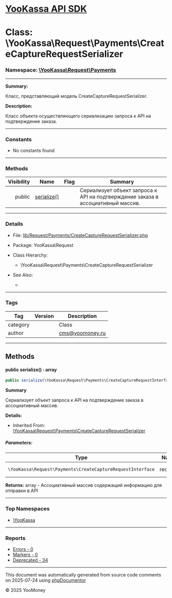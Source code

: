 # [YooKassa API SDK](../home.md)

# Class: \YooKassa\Request\Payments\CreateCaptureRequestSerializer
### Namespace: [\YooKassa\Request\Payments](../namespaces/yookassa-request-payments.md)
---
**Summary:**

Класс, представляющий модель CreateCaptureRequestSerializer.

**Description:**

Класс объекта осуществляющего сериализацию запроса к API на подтверждение заказа.

---
### Constants
* No constants found

---
### Methods
| Visibility | Name | Flag | Summary |
| ----------:| ---- | ---- | ------- |
| public | [serialize()](../classes/YooKassa-Request-Payments-CreateCaptureRequestSerializer.md#method_serialize) |  | Сериализует объект запроса к API на подтверждение заказа в ассоциативный массив. |

---
### Details
* File: [lib/Request/Payments/CreateCaptureRequestSerializer.php](../../lib/Request/Payments/CreateCaptureRequestSerializer.php)
* Package: YooKassa\Request
* Class Hierarchy:
  * \YooKassa\Request\Payments\CreateCaptureRequestSerializer

* See Also:
  * [](https://yookassa.ru/developers/api)

---
### Tags
| Tag | Version | Description |
| --- | ------- | ----------- |
| category |  | Class |
| author |  | cms@yoomoney.ru |

---
## Methods
<a name="method_serialize" class="anchor"></a>
#### public serialize() : array

```php
public serialize(\YooKassa\Request\Payments\CreateCaptureRequestInterface $request) : array
```

**Summary**

Сериализует объект запроса к API на подтверждение заказа в ассоциативный массив.

**Details:**
* Inherited From: [\YooKassa\Request\Payments\CreateCaptureRequestSerializer](../classes/YooKassa-Request-Payments-CreateCaptureRequestSerializer.md)

##### Parameters:
| Type | Name | Description |
| ---- | ---- | ----------- |
| <code lang="php">\YooKassa\Request\Payments\CreateCaptureRequestInterface</code> | request  | Сериализуемый объект запроса |

**Returns:** array - Ассоциативный массив содержащий информацию для отправки в API



---

### Top Namespaces

* [\YooKassa](../namespaces/yookassa.md)

---

### Reports
* [Errors - 0](../reports/errors.md)
* [Markers - 0](../reports/markers.md)
* [Deprecated - 34](../reports/deprecated.md)

---

This document was automatically generated from source code comments on 2025-07-24 using [phpDocumentor](http://www.phpdoc.org/)

&copy; 2025 YooMoney